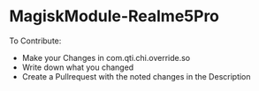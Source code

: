 # MagiskModule-Realme5Pro

To Contribute:
- Make your Changes in com.qti.chi.override.so
- Write down what you changed
- Create a Pullrequest with the noted changes in the Description
